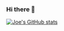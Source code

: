 ### Hi there 👋

<!--
**joehdodd/joehdodd** is a ✨ _special_ ✨ repository because its `README.md` (this file) appears on your GitHub profile.

Here are some ideas to get you started:

- 🔭 I’m currently working on ... 
- 🌱 I’m currently learning ... 
- 👯 I’m looking to collaborate on ...
- 🤔 I’m looking for help with ...
- 💬 Ask me about ...
- 📫 How to reach me: ...
- 😄 Pronouns: ...
- ⚡ Fun fact: ...
-->
[![Joe's GitHub stats](https://github-readme-stats-umber-nine-80.vercel.app/api?username=joehdodd)](https://github.com/joehdodd/github-readme-stats)

